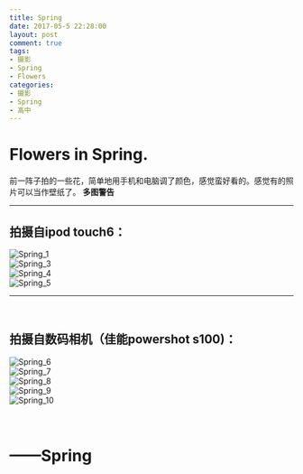 ```yaml
---
title: Spring
date: 2017-05-5 22:28:00
layout: post
comment: true
tags:
- 摄影
- Spring
- Flowers
categories:
- 摄影
- Spring
- 高中
---
```

# Flowers in Spring.
前一阵子拍的一些花，简单地用手机和电脑调了颜色，感觉蛮好看的。感觉有的照片可以当作壁纸了。 **多图警告**
<!--more-->

---

## 拍摄自ipod touch6：

![Spring_1](images/1491917117692.jpeg
"Spring Flower 1")
<br/>
![Spring_3](images/1491917129991.jpeg)
<br/>
![Spring_4](images/1491917137076.jpeg)
<br/>
![Spring_5](images/1491917142441.jpeg)
<br/>

---

<br/>

## 拍摄自数码相机（佳能powershot s100)：

![Spring_6](images/IMG_0009.jpg)
<br/>
![Spring_7](images/IMG_0011.jpg)
<br/>
![Spring_8](images/IMG_0012.jpg)
<br/>
![Spring_9](images/IMG_0018.jpg)
<br/>
![Spring_10](images/IMG_0025.jpg)
<br/>
<br/>
<br/>

# ——Spring
